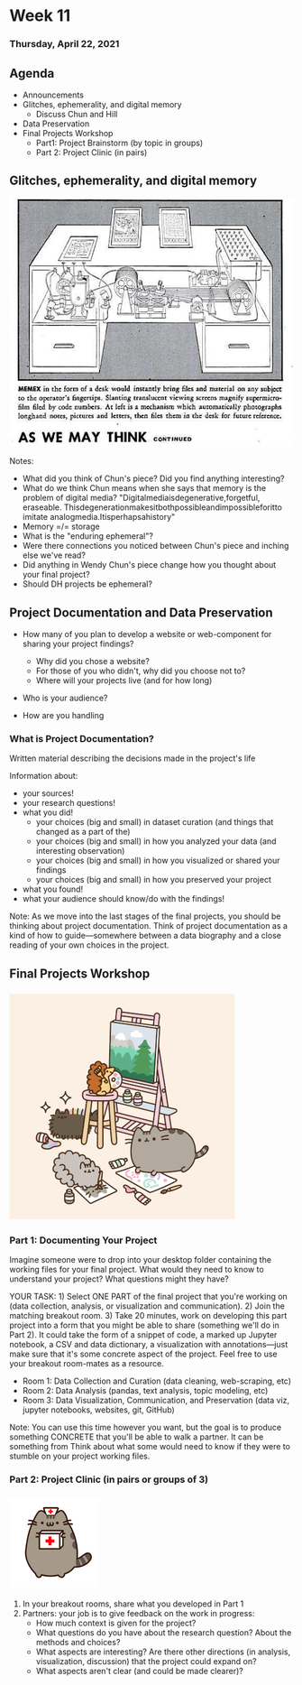 # Week 11

### Thursday, April 22, 2021



## Agenda

- Announcements
- Glitches, ephemerality, and digital memory
	- Discuss Chun and Hill
- Data Preservation
- Final Projects Workshop
	- Part1: Project Brainstorm (by topic in groups)
	- Part 2: Project Clinic (in pairs)



## Glitches, ephemerality, and digital memory

![image](../images/MemexWikiImage.jpg)


Notes:
- What did you think of Chun's piece? Did you find anything interesting?
- What do we think Chun means when she says that memory is the problem of digital media?
"Digitalmediaisdegenerative,forgetful,
eraseable. Thisdegenerationmakesitbothpossibleandimpossibleforitto
imitate analogmedia.Itisperhapsahistory"
- Memory =/= storage
- What is the "enduring ephemeral"? 
- Were there connections you noticed between Chun's piece and inching else we've read?
- Did anything in Wendy Chun's piece change how you thought about your final project?
- Should DH projects be ephemeral?



## Project Documentation and Data Preservation

- How many of you plan to develop a website or web-component for sharing your project findings?
	- Why did you chose a website?
	- For those of you who didn't, why did you choose not to? 
	- Where will your projects live (and for how long)

- Who is your audience?
- How are you handling 


### What is Project Documentation?

Written material describing the decisions made in the project's life <!-- .element: class="fragment" data-fragment-index="1" -->

Information about: <!-- .element: class="fragment" data-fragment-index="2" -->

- your sources! <!-- .element: class="fragment" data-fragment-index="3" -->
- your research questions! <!-- .element: class="fragment" data-fragment-index="4" -->
- what you did! <!-- .element: class="fragment" data-fragment-index="5" -->
	- your choices (big and small) in dataset curation (and things that changed as a part of the) <!-- .element: class="fragment" data-fragment-index="6" -->
	- your choices (big and small) in how you analyzed your data (and interesting observation) <!-- .element: class="fragment" data-fragment-index="7" -->
	- your choices (big and small) in how you visualized or shared your findings <!-- .element: class="fragment" data-fragment-index="8" -->
	- your choices (big and small) in how you preserved your project <!-- .element: class="fragment" data-fragment-index="9" -->
- what you found! <!-- .element: class="fragment" data-fragment-index="10" -->
- what your audience should know/do with the findings! <!-- .element: class="fragment" data-fragment-index="11" -->

Note:
As we move into the last stages of the final projects, you should be thinking about project documentation. Think of project documentation as a kind of how to guide––somewhere between a data biography and a close reading of your own choices in the project. 



## Final Projects Workshop

### ![images](../images/pusheen-painting.gif)



### Part 1: Documenting Your Project
Imagine someone were to drop into your desktop folder containing the working files for your final project. What would they need to know to understand your project? What questions might they have?

YOUR TASK: 1) Select ONE PART of the final project that you're working on (data collection, analysis, or visualization and communication). 2) Join the matching breakout room. 3) Take 20 minutes, work on developing this part project into a form that you might be able to share (something we'll do in Part 2). It could take the form of a snippet of code, a marked up Jupyter notebook, a CSV and data dictionary, a visualization with annotations––just make sure that it's some concrete aspect of the project. Feel free to use your breakout room-mates as a resource.

- Room 1: Data Collection and Curation (data cleaning, web-scraping, etc)
- Room 2: Data Analysis  (pandas, text analysis, topic modeling, etc)
- Room 3: Data Visualization, Communication, and Preservation (data viz, jupyter notebooks, websites, git, GitHub)

Note:
You can use this time however you want, but the goal is to produce something CONCRETE that you'll be able to walk a partner. It can be something from  Think about what some would need to know if they were to stumble on your project working files.



### Part 2: Project Clinic (in pairs or groups of 3)
### ![image](../images/pusheen-doctor.png)

1.  In your breakout rooms, share what you developed in Part 1
2.  Partners: your job is to give feedback on the work in progress:
	- How much context is given for the project?
	- What questions do you have about the research question? About the methods and choices?
	- What aspects are interesting? Are there other directions (in analysis, visualization, discussion) that the project could expand on?
	- What aspects aren't clear (and could be made clearer)?
